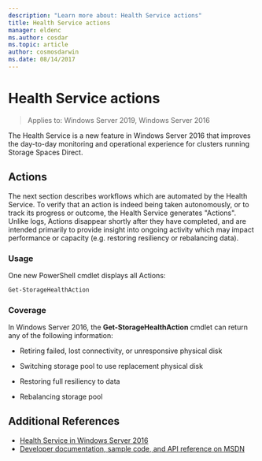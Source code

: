 ```yaml
---
description: "Learn more about: Health Service actions"
title: Health Service actions
manager: eldenc
ms.author: cosdar
ms.topic: article
author: cosmosdarwin
ms.date: 08/14/2017
---
```

# Health Service actions

> Applies to: Windows Server 2019, Windows Server 2016

The Health Service is a new feature in Windows Server 2016 that improves the day-to-day monitoring and operational experience for clusters running Storage Spaces Direct.

## Actions

The next section describes workflows which are automated by the Health Service. To verify that an action is indeed being taken autonomously, or to track its progress or outcome, the Health Service generates "Actions". Unlike logs, Actions disappear shortly after they have completed, and are intended primarily to provide insight into ongoing activity which may impact performance or capacity (e.g. restoring resiliency or rebalancing data).

### Usage

One new PowerShell cmdlet displays all Actions:

```PowerShell
Get-StorageHealthAction
```

### Coverage

In Windows Server 2016, the **Get-StorageHealthAction** cmdlet can return any of the following information:

-   Retiring failed, lost connectivity, or unresponsive physical disk

-   Switching storage pool to use replacement physical disk

-   Restoring full resiliency to data

-   Rebalancing storage pool

## Additional References

- [Health Service in Windows Server 2016](health-service-overview.md)
- [Developer documentation, sample code, and API reference on MSDN](https://msdn.microsoft.com/windowshealthservice)
